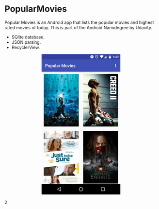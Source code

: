# PopularMovies

Popular Movies is an Android app that lists the popular movies and highest rated movies of today.
This is part of the Android Nanodegree by Udacity.

* SQlite database.
* JSON parsing.
* RecyclerView.

<p align="center">
  <img src="./PopularMovies Images/Screenshot_20181216-134923.png" alt="Size Limit CLI" width="260">
</p>
2

